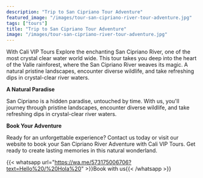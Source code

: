 ```yaml
---
description: "Trip to San Cipriano Tour Adventure"
featured_image: "/images/tour-san-cipriano-river-tour-adventure.jpg"
tags: ["tours"]
title: "Trip to San Cipriano Tour Adventure"
image: "/images/tour-san-cipriano-river-tour-adventure.jpg"
---
```


With Cali VIP Tours Explore the enchanting San Cipriano River, one of the most crystal clear water world wide. This tour takes you deep into the heart of the Valle rainforest, where the San Cipriano River weaves its magic. A natural pristine landscapes, encounter diverse wildlife, and take refreshing dips in crystal-clear river waters.

**A Natural Paradise**

San Cipriano is a hidden paradise, untouched by time. With us, you'll journey through pristine landscapes, encounter diverse wildlife, and take refreshing dips in crystal-clear river waters.

**Book Your Adventure**

Ready for an unforgettable experience? Contact us today or visit our website to book your San Cipriano River Adventure with Cali VIP Tours. Get ready to create lasting memories in this natural wonderland.

{{< whatsapp url="https://wa.me/573175006706?text=Hello%20/%20Hola%20" >}}Book with us{{< /whatsapp >}}
